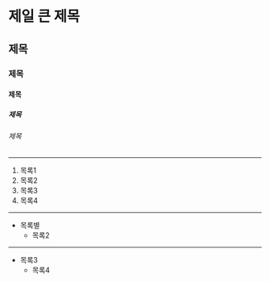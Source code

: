 # 제일 큰 제목
## 제목
### 제목
#### 제목
##### 제목
###### 제목

* * *

1. 목록1
2. 목록2
4. 목록3
3. 목록4

* * *

   * 목록별
     * 목록2
- - -

   - 목록3
     - 목록4
